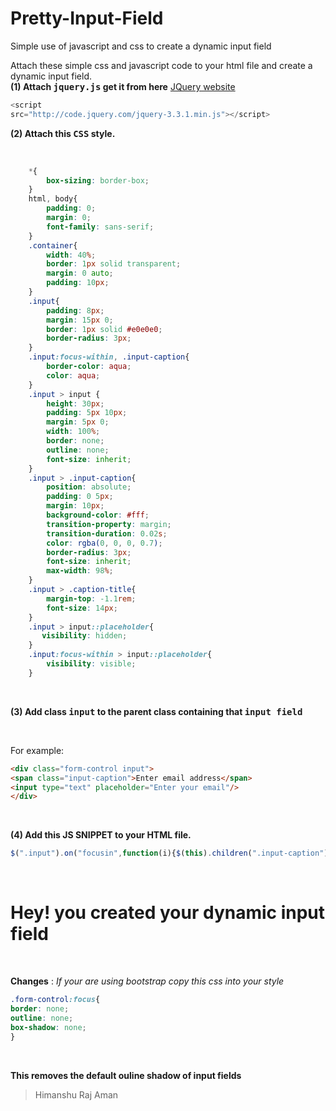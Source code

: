 # Pretty-Input-Field
Simple use of javascript and css to create a dynamic input field

Attach these simple css and javascript code to your html file and create a dynamic input field.
<br />
**(1) Attach <kbd>jquery.js</kbd> get it from here** [JQuery website](http://code.jquery.com/)
<br />


```javascript
<script
src="http://code.jquery.com/jquery-3.3.1.min.js"></script>
```

    
    
   
**(2) Attach this <kbd>CSS</kbd> style.**

<br />
 
```css
    *{
        box-sizing: border-box;
    }
    html, body{
        padding: 0;
        margin: 0;
        font-family: sans-serif;
    }
    .container{
        width: 40%;
        border: 1px solid transparent;
        margin: 0 auto;
        padding: 10px;
    }
    .input{
        padding: 8px;
        margin: 15px 0;
        border: 1px solid #e0e0e0;
        border-radius: 3px;
    }
    .input:focus-within, .input-caption{
        border-color: aqua;
        color: aqua;
    }
    .input > input {
        height: 30px;
        padding: 5px 10px;
        margin: 5px 0;
        width: 100%;
        border: none;
        outline: none;
        font-size: inherit;        
    }
    .input > .input-caption{
        position: absolute;
        padding: 0 5px;
        margin: 10px;
        background-color: #fff;
        transition-property: margin;
        transition-duration: 0.02s;
        color: rgba(0, 0, 0, 0.7);
        border-radius: 3px;
        font-size: inherit;
        max-width: 98%;
    }
    .input > .caption-title{
        margin-top: -1.1rem;
        font-size: 14px;
    }
    .input > input::placeholder{
       visibility: hidden;
    }
    .input:focus-within > input::placeholder{
        visibility: visible;
    }
```
        
<br />

**(3) Add class <kbd>input</kbd> to the parent class containing that <kbd>input field</kbd>**

<br />

For example:
<br />
```html
<div class="form-control input">
<span class="input-caption">Enter email address</span>
<input type="text" placeholder="Enter your email"/>
</div>
```
<br />

**(4) Add this JS SNIPPET to your HTML file.**

```javascript
$(".input").on("focusin",function(i){$(this).children(".input-caption").addClass("caption-title")}),$(".input").on("click",function(i){$(this).children(".input-caption").addClass("caption-title"),$(this).children("input").focus()}),$(".input").on("focusout",function(i){var t=$(this).children("input").val();0<$.trim(t).length?$(this).children(".input-caption").addClass("caption-title"):$(this).children(".input-caption").removeClass("caption-title")});
```
<br />

# Hey! you created your dynamic input field
<br />

**Changes** : _If your are using bootstrap copy this css into your style_<br />

```css
.form-control:focus{
border: none;
outline: none;
box-shadow: none;
}
```
<br />

**This removes the default ouline shadow of input fields**

> Himanshu Raj Aman
